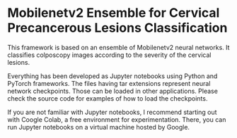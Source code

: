 # Mobilenetv2 Ensemble for Cervical Precancerous Lesions Classification

This framework is based on an ensemble of Mobilenetv2 neural networks. It classifies colposcopy images according to the severity of the cervical lesions.

Everything has been developed as Jupyter notebooks using Python and PyTorch frameworks. The files having tar extensions represent neural network checkpoints. Those can be loaded in other applications. Please check the source code for examples of how to load the checkpoints.

If you are not familiar with Jupyter notebooks, I recommend starting out with Coogle Colab, a free environment for experimentation. There, you can run Jupyter notebooks on a virtual machine hosted by Google.

